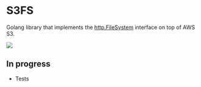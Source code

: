 # S3FS

Golang library that implements the [http.FileSystem](https://godoc.org/net/http#FileSystem) interface on top of AWS S3.

![](https://github.com/bishtawi/s3fs/workflows/test/badge.svg)

## In progress

- Tests
